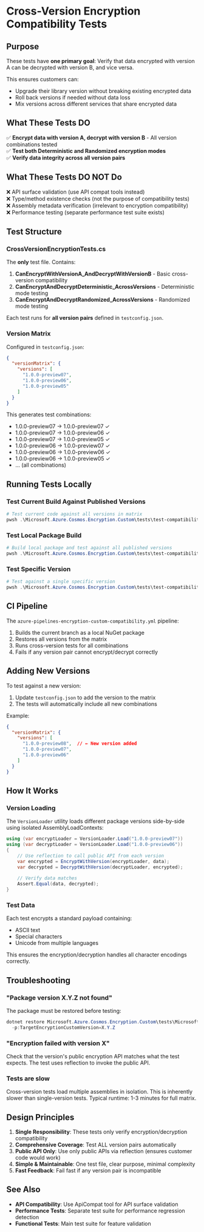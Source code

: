 # Cross-Version Encryption Compatibility Tests

## Purpose

These tests have **one primary goal**: Verify that data encrypted with version A can be decrypted with version B, and vice versa.

This ensures customers can:
- Upgrade their library version without breaking existing encrypted data
- Roll back versions if needed without data loss
- Mix versions across different services that share encrypted data

## What These Tests DO

✅ **Encrypt data with version A, decrypt with version B** - All version combinations tested  
✅ **Test both Deterministic and Randomized encryption modes**  
✅ **Verify data integrity across all version pairs**

## What These Tests DO NOT Do

❌ API surface validation (use API compat tools instead)  
❌ Type/method existence checks (not the purpose of compatibility tests)  
❌ Assembly metadata verification (irrelevant to encryption compatibility)  
❌ Performance testing (separate performance test suite exists)

## Test Structure

### CrossVersionEncryptionTests.cs

The **only** test file. Contains:

1. **CanEncryptWithVersionA_AndDecryptWithVersionB** - Basic cross-version compatibility
2. **CanEncryptAndDecryptDeterministic_AcrossVersions** - Deterministic mode testing
3. **CanEncryptAndDecryptRandomized_AcrossVersions** - Randomized mode testing

Each test runs for **all version pairs** defined in `testconfig.json`.

### Version Matrix

Configured in `testconfig.json`:

```json
{
  "versionMatrix": {
    "versions": [
      "1.0.0-preview07",
      "1.0.0-preview06",
      "1.0.0-preview05"
    ]
  }
}
```

This generates test combinations:
- 1.0.0-preview07 → 1.0.0-preview07 ✓
- 1.0.0-preview07 → 1.0.0-preview06 ✓
- 1.0.0-preview07 → 1.0.0-preview05 ✓
- 1.0.0-preview06 → 1.0.0-preview07 ✓
- 1.0.0-preview06 → 1.0.0-preview06 ✓
- 1.0.0-preview06 → 1.0.0-preview05 ✓
- ... (all combinations)

## Running Tests Locally

### Test Current Build Against Published Versions

```powershell
# Test current code against all versions in matrix
pwsh .\Microsoft.Azure.Cosmos.Encryption.Custom\tests\test-compatibility.ps1 -CurrentOnly
```

### Test Local Package Build

```powershell
# Build local package and test against all published versions
pwsh .\Microsoft.Azure.Cosmos.Encryption.Custom\tests\test-compatibility.ps1 -UseLocalBuild
```

### Test Specific Version

```powershell
# Test against a single specific version
pwsh .\Microsoft.Azure.Cosmos.Encryption.Custom\tests\test-compatibility.ps1 -Version "1.0.0-preview07"
```

## CI Pipeline

The `azure-pipelines-encryption-custom-compatibility.yml` pipeline:

1. Builds the current branch as a local NuGet package
2. Restores all versions from the matrix
3. Runs cross-version tests for all combinations
4. Fails if any version pair cannot encrypt/decrypt correctly

## Adding New Versions

To test against a new version:

1. Update `testconfig.json` to add the version to the matrix
2. The tests will automatically include all new combinations

Example:
```json
{
  "versionMatrix": {
    "versions": [
      "1.0.0-preview08",  // ← New version added
      "1.0.0-preview07",
      "1.0.0-preview06"
    ]
  }
}
```

## How It Works

### Version Loading

The `VersionLoader` utility loads different package versions side-by-side using isolated AssemblyLoadContexts:

```csharp
using (var encryptLoader = VersionLoader.Load("1.0.0-preview07"))
using (var decryptLoader = VersionLoader.Load("1.0.0-preview06"))
{
    // Use reflection to call public API from each version
    var encrypted = EncryptWithVersion(encryptLoader, data);
    var decrypted = DecryptWithVersion(decryptLoader, encrypted);
    
    // Verify data matches
    Assert.Equal(data, decrypted);
}
```

### Test Data

Each test encrypts a standard payload containing:
- ASCII text
- Special characters
- Unicode from multiple languages

This ensures the encryption/decryption handles all character encodings correctly.

## Troubleshooting

### "Package version X.Y.Z not found"

The package must be restored before testing:

```powershell
dotnet restore Microsoft.Azure.Cosmos.Encryption.Custom\tests\Microsoft.Azure.Cosmos.Encryption.Custom.CompatibilityTests `
  -p:TargetEncryptionCustomVersion=X.Y.Z
```

### "Encryption failed with version X"

Check that the version's public encryption API matches what the test expects. The test uses reflection to invoke the public API.

### Tests are slow

Cross-version tests load multiple assemblies in isolation. This is inherently slower than single-version tests. Typical runtime: 1-3 minutes for full matrix.

## Design Principles

1. **Single Responsibility**: These tests only verify encryption/decryption compatibility
2. **Comprehensive Coverage**: Test ALL version pairs automatically
3. **Public API Only**: Use only public APIs via reflection (ensures customer code would work)
4. **Simple & Maintainable**: One test file, clear purpose, minimal complexity
5. **Fast Feedback**: Fail fast if any version pair is incompatible

## See Also

- **API Compatibility**: Use ApiCompat tool for API surface validation
- **Performance Tests**: Separate test suite for performance regression detection
- **Functional Tests**: Main test suite for feature validation
